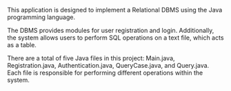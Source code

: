 This application is designed to implement a Relational DBMS using the Java programming language.

The DBMS provides modules for user registration and login. Additionally, the system allows users to perform SQL operations on a text file, which acts as a table. 

There are a total of five Java files in this project: Main.java, Registration.java, Authentication.java, QueryCase.java, and Query.java. Each file is responsible for performing different operations within the system.
